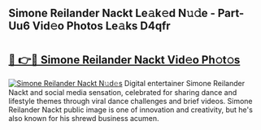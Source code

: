 ## Simone Reilander Nackt Le𝚊k𝚎d N𝚞𝚍e - Part-Uu6 Vid𝚎o Photos Le𝚊ks D4qfr

# <h2><a href="http://fb1i87.evod.top/?m=Simone+Reilander+Nackt">🔗 👉🔴 Simone Reilander Nackt Vid𝚎o Ph𝚘t𝚘s</a></h2>

[![Simone Reilander Nackt N𝚞d𝚎s](https://i.imgur.com/8V9OHl7.gif)](http://fb1i87.evod.top/?m=Simone+Reilander+Nackt)
Digital entertainer Simone Reilander Nackt and social media sensation, celebrated for sharing dance and lifestyle themes through viral dance challenges and brief videos. Simone Reilander Nackt public image is one of innovation and creativity, but he's also known for his shrewd business acumen. 

